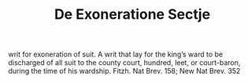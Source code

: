 ---
title: De Exoneratione Sectje
letter: D
permalink: "/definitions/bld-de-exoneratione-sectje.html"
body: writ for exoneration of suit. A writ that lay for the king’s ward to be discharged
  of all suit to the county court, hundred, leet, or court-baron, during the time
  of his wardship. Fitzh. Nat Brev. 158; New Nat Brev. 352
published_at: '2018-07-07'
source: Black's Law Dictionary 2nd Ed (1910)
layout: post
---